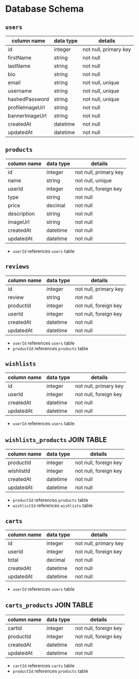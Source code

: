 # **Database Schema**

## `users`

| column name     | data type | details                   |
|-----------------|-----------|---------------------------|
| id              | integer   | not null, primary key     |
| firstName       | string    | not null                  |
| lastName        | string    | not null                  |
| bio             | string    | not null                  |
| email           | string    | not null, unique          |
| username        | string    | not null, unique          |
| hashedPassword  | string    | not null, unique          |
| profileImageUrl | string    | not null                  |
| bannerImageUrl  | string    | not null                  |
| createdAt       | datetime  | not null                  |
| updatedAt       | datetime  | not null                  |

## `products`

| column name | data type | details               |
|-------------|-----------|-----------------------|
| id          | integer   | not null, primary key |
| name        | string    | not null, unique      |
| userId      | integer   | not null, foreign key |
| type        | string    | not null              |
| price       | decimal   | not null              |
| description | string    | not null              |
| imageUrl    | string    | not null              |
| createdAt   | datetime  | not null              |
| updatedAt   | datetime  | not null              |

* `userId` references `users` table

## `reviews`

| column name   | data type | details               |
|---------------|-----------|-----------------------|
| id            | integer   | not null, primary key |
| review        | string    | not null              |
| productId     | integer   | not null, foreign key |
| userId        | integer   | not null, foreign key |
| createdAt     | datetime  | not null              |
| updatedAt     | datetime  | not null              |

* `userId` references `users` table
* `productId` references `products` table

## `wishlists`

| column name   | data type | details                        |
|---------------|-----------|--------------------------------|
| id            | integer   | not null, primary key          |
| userId        | integer   | not null, foreign key          |
| createdAt     | datetime  | not null                       |
| updatedAt     | datetime  | not null                       |

* `userId` references `users` table

## `wishlists_products` JOIN TABLE

| column name   | data type | details                        |
|---------------|-----------|--------------------------------|
| productId     | integer   | not null, foreign key          |
| wishlistId    | integer   | not null, foreign key          |
| createdAt     | datetime  | not null                       |
| updatedAt     | datetime  | not null                       |

* `productId` references `products` table
* `wishlistId` references `wishlists` table

## `carts`

| column name   | data type | details                        |
|---------------|-----------|--------------------------------|
| id            | integer   | not null, primary key          |
| userId        | integer   | not null, foreign key          |
| total         | decimal   | not null                       |
| createdAt     | datetime  | not null                       |
| updatedAt     | datetime  | not null                       |

* `userId` references `users` table

## `carts_products` JOIN TABLE

| column name   | data type | details                        |
|---------------|-----------|--------------------------------|
| cartId        | integer   | not null, foreign key          |
| productId     | integer   | not null, foreign key          |
| createdAt     | datetime  | not null                       |
| updatedAt     | datetime  | not null                       |

* `cartId` references `carts` table
* `productId` references `products` table
